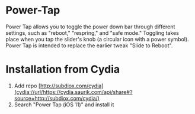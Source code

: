 # Power-Tap
Power Tap allows you to toggle the power down bar through different settings, such as "reboot," "respring," and "safe mode." Toggling takes place when you tap the slider's knob (a circular icon with a power symbol). Power Tap is intended to replace the earlier tweak "Slide to Reboot".

# Installation from Cydia
1. Add repo [http://subdiox.com/cydia](cydia://url/https://cydia.saurik.com/api/share#?source=http://subdiox.com/cydia/)
2. Search "Power Tap (iOS 11)" and install it
